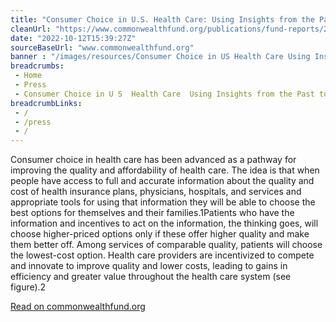 ```yaml
--- 
title: "Consumer Choice in U.S. Health Care: Using Insights from the Past to Inform the Way Forward"
cleanUrl: "https://www.commonwealthfund.org/publications/fund-reports/2021/nov/consumer-choice-us-health-care-using-insights-from-past"
date: "2022-10-12T15:39:27Z"
sourceBaseUrl: "www.commonwealthfund.org"
banner : "/images/resources/Consumer Choice in US Health Care Using Insights from the Past to Inform the Way Forward.jpg"
breadcrumbs:
 - Home
 - Press
 - Consumer Choice in U S  Health Care  Using Insights from the Past to Inform the Way Forward
breadcrumbLinks:
 - / 
 - /press
 - / 
---
```

Consumer choice in health care has been advanced as a pathway for improving the quality and affordability of health care. The idea is that when people have access to full and accurate information about the quality and cost of health insurance plans, physicians, hospitals, and services and appropriate tools for using that information they will be able to choose the best options for themselves and their families.1Patients who have the information and incentives to act on the information, the thinking goes, will choose higher-priced options only if these offer higher quality and make them better off. Among services of comparable quality, patients will choose the lowest-cost option. Health care providers are incentivized to compete and innovate to improve quality and lower costs, leading to gains in efficiency and greater value throughout the health care system (see figure).2  
  
[Read on commonwealthfund.org](https://www.commonwealthfund.org/publications/fund-reports/2021/nov/consumer-choice-us-health-care-using-insights-from-past)
